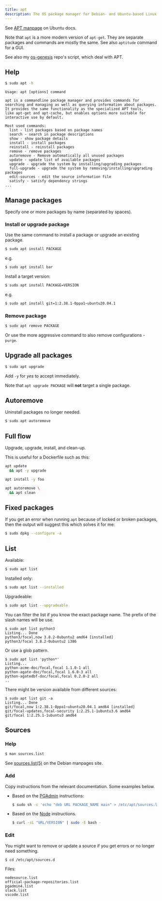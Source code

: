 ```yaml
---
title: apt
description: The OS package manager for Debian- and Ubuntu-based Linux systems
---
```



See [APT manpage](https://manpages.ubuntu.com/manpages/trusty/man8/apt.8.html) on Ubuntu docs.

Note that `apt` is a more modern version of `apt-get`. They are separate packages and commands are mostly the same. See also `aptitude` command for a GUI.

See also my [os-genesis](https://github.com/MichaelCurrin/os-genesis/tree/master/genesis) repo's script, which deal with APT.


## Help

```sh
$ sudo apt -h
```
```
Usage: apt [options] command

apt is a commandline package manager and provides commands for
searching and managing as well as querying information about packages.
It provides the same functionality as the specialized APT tools,
like apt-get and apt-cache, but enables options more suitable for
interactive use by default.

Most used commands:
  list - list packages based on package names
  search - search in package descriptions
  show - show package details
  install - install packages
  reinstall - reinstall packages
  remove - remove packages
  autoremove - Remove automatically all unused packages
  update - update list of available packages
  upgrade - upgrade the system by installing/upgrading packages
  full-upgrade - upgrade the system by removing/installing/upgrading packages
  edit-sources - edit the source information file
  satisfy - satisfy dependency strings
...
```


## Manage packages

Specify one or more packages by name (separated by spaces).

### Install or upgrade package

Use the same command to install a package or upgrade an existing package.

```sh
$ sudo apt install PACKAGE
```

e.g.

```sh
$ sudo apt install bar
```

Install a target version:

```sh
$ sudo apt install PACKAGE=VERSION
```

e.g.

```sh
$ sudo apt install git=1:2.38.1-0ppa1~ubuntu20.04.1
```

### Remove package

```sh
$ sudo apt remove PACKAGE
```

Or use the more aggressive command to also remove configurations - `purge`.


## Upgrade all packages

```sh
$ sudo apt upgrade
```

Add `-y` for _yes_ to accept immediately.

Note that `apt upgrade PACKAGE` will **not** target a single package.


## Autoremove

Uninstall packages no longer needed.

```sh
$ sudo apt autoremove
```


## Full flow

Upgrade, upgrade, install, and clean-up.

This is useful for a Dockerfile such as this:

```sh
apt update 
  && apt -y upgrade

apt install -y foo

apt autoremove \
  && apt clean
```

## Fixed packages

If you get an error when running `apt` because of locked or broken packages, then the output will suggest this which solves it for me:

```sh
$ sudo dpkg --configure -a
```


## List

Available:

```sh
$ sudo apt list
```

Installed only:

```sh
$ sudo apt list --installed
```

Upgradeable:

```sh
$ sudo apt list --upgradeable
```

You can filter the list if you know the exact package name. The prefix of the slash names will be use.

```console
$ sudo apt list python3
Listing... Done
python3/focal,now 3.8.2-0ubuntu2 amd64 [installed]
python3/focal 3.8.2-0ubuntu2 i386
```

Or use a glob pattern.

```console
$ sudo apt list 'python*'
Listing...
python-acme-doc/focal,focal 1.1.0-1 all
python-agate-doc/focal,focal 1.6.0-3 all
python-agatedbf-doc/focal,focal 0.2.0-2 all
..
```

There might be version available from different sources:

```console
$ sudo apt list git -a
Listing... Done
git/focal,now 1:2.38.1-0ppa1~ubuntu20.04.1 amd64 [installed]
git/focal-updates,focal-security 1:2.25.1-1ubuntu3.6 amd64
git/focal 1:2.25.1-1ubuntu3 amd64
```


## Sources

### Help

```sh
$ man sources.list
```

See [sources.list(5)](https://manpages.debian.org/bullseye/apt/sources.list.5.en.html) on the Debian manpages site.

### Add

Copy instructions from the relevant documentation. Some examples below.

- Based on the [PGAdmin](https://www.pgadmin.org/download/pgadmin-4-apt/) instructions:
    ```sh
    $ sudo sh -c 'echo "deb URL PACKAGE_NAME main" > /etc/apt/sources.list.d/PACKAGE_NAME.list && apt update'
    ```
- Based on the [Node](https://nodejs.org/en/download/package-manager/) instructions.
    ```sh
    $ curl -sL "URL/VERSION" | sudo -E bash -
    ```

### Edit

You might want to remove or update a source if you get errors or no longer need something.

```sh
$ cd /etc/apt/sources.d
```

Files:

```
nodesource.list
official-package-repositories.list
pgadmin4.list
slack.list
vscode.list
```
